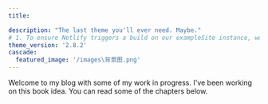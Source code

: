 ```yaml
---
title: 

description: "The last theme you'll ever need. Maybe."
# 1. To ensure Netlify triggers a build on our exampleSite instance, we need to change a file in the exampleSite directory.
theme_version: '2.8.2'
cascade:
  featured_image: '/images\背景图.png'
---
```

Welcome to my blog with some of my work in progress. I've been working on this book idea. You can read some of the chapters below.
